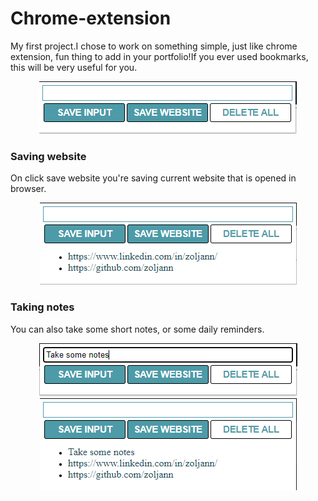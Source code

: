 # Chrome-extension

My first project.I chose to work on something simple, just like chrome extension, fun thing to add in your portfolio!If you ever used bookmarks, this will be very useful for you.

<p align="center">
  <img src="./images/screen2.png" />
</p>

### Saving website

On click save website you're saving current website that is opened in browser.
<p align="center">
  <img src="./images/screen1.png" />
</p>

### Taking notes
You can also take some short notes, or some daily reminders.

<p align="center">
  <img src="./images/screen3.png" />
  <br>
  <img src="./images/screen4.png" />
</p>
